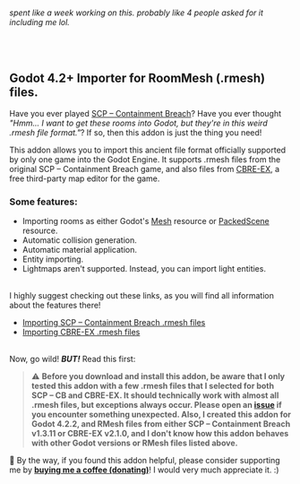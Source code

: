 
###### spent like a week working on this. probably like 4 people asked for it including me lol.

&nbsp;

## Godot 4.2+ Importer for RoomMesh (.rmesh) files.

Have you ever played [SCP – Containment Breach](https://scpcbgame.com/)? Have you ever thought _"Hmm... I want to get these rooms into Godot, but they're in this weird .rmesh file format."_? If so, then this addon is just the thing you need!

This addon allows you to import this ancient file format officially supported by only one game into the Godot Engine. It supports .rmesh files from the original SCP – Containment Breach game, and also files from [CBRE-EX](https://github.com/AnalogFeelings/cbre-ex), a free third-party map editor for the game.

### Some features:

- Importing rooms as either Godot's [Mesh](https://docs.godotengine.org/en/stable/classes/class_mesh.html) resource or [PackedScene](https://docs.godotengine.org/en/stable/classes/class_packedscene.html) resource.
- Automatic collision generation.
- Automatic material application.
- Entity importing.
- Lightmaps aren't supported. Instead, you can import light entities.<br><br>

I highly suggest checking out these links, as you will find all information about the features there!

- [Importing SCP – Containment Breach .rmesh files](docs/importing_scp-cb_files.md)
- [Importing CBRE-EX .rmesh files](docs/importing_cbre-ex_files.md)<br><br>

Now, go wild! **_BUT!_** Read this first:

> ⚠️ **Before you download and install this addon, be aware that I only tested this addon with a few .rmesh files that I selected for both SCP – CB and CBRE-EX. It should technically work with almost all .rmesh files, but exceptions always occur. Please open an [issue](https://github.com/Koanyaku/godot_rmesh_import/issues) if you encounter something unexpected. Also, I created this addon for Godot 4.2.2, and RMesh files from either SCP – Containment Breach v1.3.11 or CBRE-EX v2.1.0, and I don't know how this addon behaves with other Godot versions or RMesh files listed above.**

🌺 By the way, if you found this addon helpful, please consider supporting me by [**buying me a coffee (donating)**](https://ko-fi.com/koanyaku)! I would very much appreciate it. :)